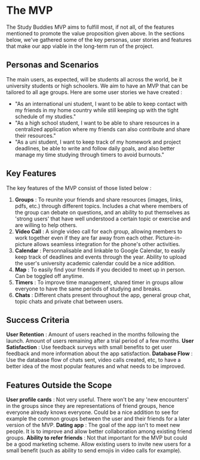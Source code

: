 # The MVP

The Study Buddies MVP aims to fulfill most, if not all, of the features mentioned to promote the value proposition given above. In the sections below, we've gathered some of the key personas, user stories and features that make our app viable in the long-term run of the project. 

## Personas and Scenarios

The main users, as expected, will be students all across the world, be it university students or high schoolers. We aim to have an MVP that can be tailored to all age groups. Here are some user stories we have created :

- "As an international uni student, I want to be able to keep contact with my friends in my home country while still keeping up with the tight schedule of my studies."
- "As a high school student, I want to be able to share resources in a centralized application where my friends can also contribute and share their resources."
- "As a uni student, I want to keep track of my homework and project deadlines, be able to write and follow daily goals, and also better manage my time studying through timers to avoid burnouts."

## Key Features

The key features of the MVP consist of those listed below : 

1. **Groups** : To reunite your friends and share resources (images, links, pdfs, etc.) through different topics. Includes a chat where members of the group can debate on questions, and an ability to put themselves as 'strong users' that have well understood a certain topic or exercise and are willing to help others.
2. **Video Call** : A single video call for each group, allowing members to work together even if they are far away from each other. Picture-in-picture allows seamless integration for the phone's other activities. 
3. **Calendar** : Personnalisable and linkable to Google Calendar, to easily keep track of deadlines and events through the year. Ability to upload the user's university academic calendar could be a nice addition.
4. **Map** : To easily find your friends if you decided to meet up in person. Can be toggled off anytime. 
5. **Timers** : To improve time management, shared timer in groups allow everyone to have the same periods of studying and breaks. 
6. **Chats** : Different chats present throughout the app, general group chat, topic chats and private chat between users.

## Success Criteria

**User Retention** : Amount of users reached in the months following the launch. Amount of users remaining after a trial period of a few months.
**User Satisfaction** : Use feedback surveys with small benefits to get user feedback and more information about the app satisfaction. 
**Database Flow** : Use the database flow of chats sent, video calls created, etc, to have a better idea of the most popular features and what needs to be improved. 

## Features Outside the Scope

**User profile cards** : Not very useful. There won't be any 'new encounters' in the groups since they are representations of friend groups, hence everyone already knows everyone. Could be a nice addition to see for example the common groups between the user and their friends for a later version of the MVP.
**Dating app** : The goal of the app isn't to meet new people. It is to improve and allow better collaboration among existing friend groups. 
**Ability to refer friends** : Not that important for the MVP but could be a good marketing scheme. Allow existing users to invite new users for a small benefit (such as ability to send emojis in video calls for example).
